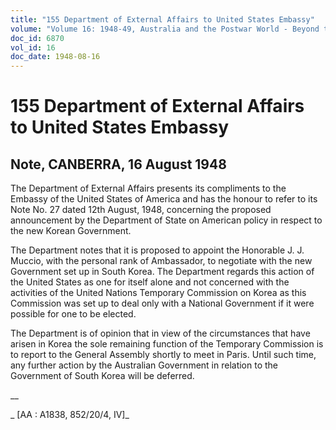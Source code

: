 ```yaml
---
title: "155 Department of External Affairs to United States Embassy"
volume: "Volume 16: 1948-49, Australia and the Postwar World - Beyond the Region"
doc_id: 6870
vol_id: 16
doc_date: 1948-08-16
---
```


# 155 Department of External Affairs to United States Embassy

## Note, CANBERRA, 16 August 1948

The Department of External Affairs presents its compliments to the Embassy of the United States of America and has the honour to refer to its Note No. 27 dated 12th August, 1948, concerning the proposed announcement by the Department of State on American policy in respect to the new Korean Government.

The Department notes that it is proposed to appoint the Honorable J. J. Muccio, with the personal rank of Ambassador, to negotiate with the new Government set up in South Korea. The Department regards this action of the United States as one for itself alone and not concerned with the activities of the United Nations Temporary Commission on Korea as this Commission was set up to deal only with a National Government if it were possible for one to be elected.

The Department is of opinion that in view of the circumstances that have arisen in Korea the sole remaining function of the Temporary Commission is to report to the General Assembly shortly to meet in Paris. Until such time, any further action by the Australian Government in relation to the Government of South Korea will be deferred.

__

_ [AA : A1838, 852/20/4, IV]_
